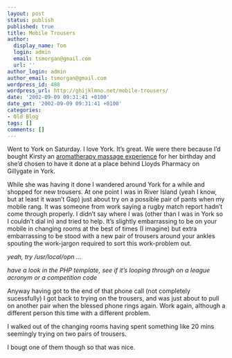 ```yaml
---
layout: post
status: publish
published: true
title: Mobile Trousers
author:
  display_name: Tom
  login: admin
  email: tsmorgan@gmail.com
  url: ''
author_login: admin
author_email: tsmorgan@gmail.com
wordpress_id: 488
wordpress_url: http://ghijklmno.net/mobile-trousers/
date: '2002-09-09 09:31:41 +0100'
date_gmt: '2002-09-09 09:31:41 +0100'
categories:
- Old Blog
tags: []
comments: []
---
```

<p>Went to York on Saturday. I love York. It&#8217;s great. We were there because I&#8217;d bought Kirsty an <a href="http://www.codygifts.com/product/prodimage.asp?picturecode=134080&amp;feature=28">aromatherapy massage experience</a> for her birthday and she&#8217;d chosen to have it done at a place behind Lloyds Pharmacy on Gillygate in York.</p>

<p> While she was having it done I wandered around York for a while and shopped for new trousers. At one point I was in River Island (yeah I know, but at least it wasn&#8217;t Gap) just about try on a possible pair of pants when my mobile rang. It was someone from work saying a rugby match report hadn&#8217;t come through properly. I didn&#8217;t say where I was (other than I was in York so I couldn&#8217;t dial in) and tried to help. It&#8217;s slightly embarrassing to be on your mobile in changing rooms at the best of times (I imagine) but extra embarrassing to be stood with a new pair of trousers around your ankles spouting the work-jargon required to sort this work-problem out.</p>

<p><i>yeah, try /usr/local/opn ...</i></p>

<p><i>have a look in the PHP template, see if it&#8217;s looping through on a league acronym or a competition code</i></p>

<p>Anyway having got to the end of that phone call (not completely sucessfully) I got back to trying on the trousers, and was just about to pull on another pair when the blessed phone rings again. Work again, although a different person this time with a different problem.</p>

<p>I walked out of the changing rooms having spent something like 20 mins seemingly trying on two pairs of trousers.</p>

<p>I bougt one of them though so that was nice.</p>

